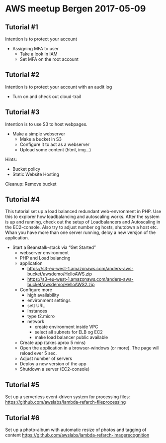 # AWS meetup Bergen 2017-05-09

## Tutorial #1
Intention is to protect your account
* Assigning MFA to user
  * Take a look in IAM
  * Set MFA on the root account

## Tutorial #2
Intention is to protect your account with an audit log

* Turn on and check out cloud-trail

## Tutorial #3
Intention is to use S3 to host webpages. 

* Make a simple webserver
  * Make a bucket in S3
  * Configure it to act as a webserver
  * Upload some content (html, img…)

Hints:
* Bucket policy
* Static Website Hosting

Cleanup: Remove bucket

## Tutorial #4
This tutorial set up a load balanced redundant web-envronment in PHP. Use this to explorer how loadbalancing and autoscaling works. After the system is up and running, check out the setup of Loadbalancers and Autoscaling in the EC2-console. Also try to adjust number og hosts, shutdown a host etc. Whan you have more than one server running, deloy a new versjon of the application.

* Start a Beanstalk-stack via “Get Started”
  * webserver environment
  * PHP and Load balancing
  * application 
    * https://s3-eu-west-1.amazonaws.com/anders-aws-bucket/awsdemo/HelloAWS.zip
    * https://s3-eu-west-1.amazonaws.com/anders-aws-bucket/awsdemo/HelloAWS2.zip
  * Configure more
    * high availability
    * environment settings
     * sett URL
    * Instances
     * type t2.micro
    * network
      * create environment inside VPC
      * select all subnets for ELB og EC2
      * make load balancer public available
  * Create app  (takes aprox 5 mins)
  * Open the application in a browser-windows (or more). The page will reload ever 5 sec. 
   * Adjust number of servers
   * Deploy a new version of the app 
   * Shutdown a server (EC2-console)

## Tutorial #5
Set up a serverless event-driven system for processing files:
https://github.com/awslabs/lambda-refarch-fileprocessing

## Tutorial #6
Set up a photo-album with automatic resize of photos and tagging of content
https://github.com/awslabs/lambda-refarch-imagerecognition

